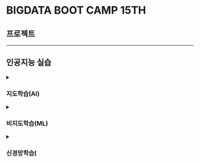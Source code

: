 # BIGDATA BOOT CAMP 15TH

## 프로젝트

---

## 인공지능 실습

<details><summary><h3>지도학습(AI)</h3></summary>

- 의사결정나무 분류 알고리즘 실습
  - 알고리즘 : 의사결정나무
  - data set : IRIS

- 의사결정나무 회귀 알고리즘 실습
  - 알고리즘 : 의사결정나무
  - data set : BOSTON

- 분류분석 알고리즘 실습
  - 알고리즘 : KNN, 랜덤 포레스트, 그라디언트 부스팅
  - data set : TITANIC
 
- 회귀분석 알고리즘 실습
  - 알고리즘 : 선형회귀, 확률적 경사하강회귀, 랜덤 포레스트, 그라디언트 부스팅
  - data set : BIKE
</details>

<details><summary><h3>비지도학습(ML)</h3></summary>

- 군집분석 알고리즘 실습
  - 알고리즘 : K-Fold
  - data set : WINE

- 주성분분석 알고리즘 실습
  - 알고리즘 : PCA
  - data set : DIGITS
</details>

<details><summary><h3>신경망학습(</h3></summary>

- 분류분석 알고리즘 실습
  - data set : TITANIC

- 회귀분석 알고리즘 실습
  - data set : BIKE

- CNN(Convolutional Neural Networks) 알고리즘 실습

- RNN(Recurrent Neural Networks) 알고리즘 실습
</details>
